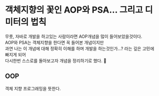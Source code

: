 
객체지향의 꽃인 AOP와 PSA... 그리고 디미터의 법칙 
==================

무릇, 자바로 개발을 하고있는 사람이라면 AOP개념을 많이 들어보았을것이다. </br>
AOP와 PSA는 객체지향을 한다면 꼭 들어본 개념이지만<br>
과연 나는 이 개념에 대해 정확히 이해를 하며 개발을 하는것인가...? 라는 깊은 고민에 빠지게 되어 <br>
다시한번 스스로를 돌아보고자 개념을 정리하기로 했다. 🤔 <br>

## OOP
객체 지향 프로그래밍을 뜻한다.<br>
